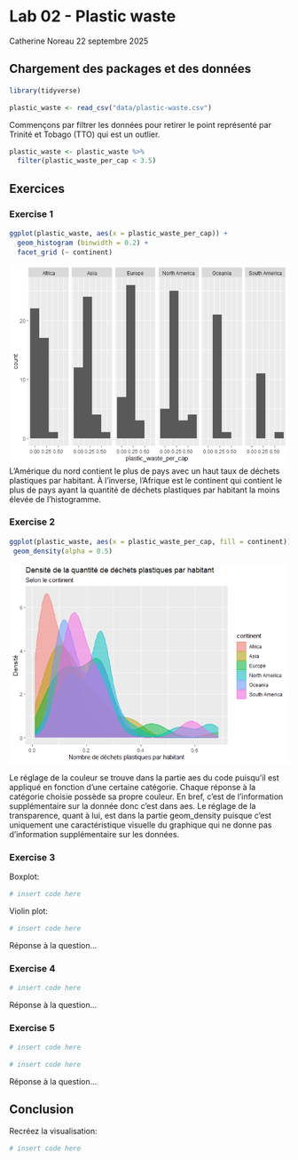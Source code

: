 Lab 02 - Plastic waste
================
Catherine Noreau
22 septembre 2025

## Chargement des packages et des données

``` r
library(tidyverse) 
```

``` r
plastic_waste <- read_csv("data/plastic-waste.csv")
```

Commençons par filtrer les données pour retirer le point représenté par
Trinité et Tobago (TTO) qui est un outlier.

``` r
plastic_waste <- plastic_waste %>%
  filter(plastic_waste_per_cap < 3.5)
```

## Exercices

### Exercise 1

``` r
ggplot(plastic_waste, aes(x = plastic_waste_per_cap)) +
  geom_histogram (binwidth = 0.2) +
  facet_grid (~ continent)
```

![](lab-02_files/figure-gfm/plastic-waste-continent-1.png)<!-- -->
L’Amérique du nord contient le plus de pays avec un haut taux de déchets
plastiques par habitant. À l’inverse, l’Afrique est le continent qui
contient le plus de pays ayant la quantité de déchets plastiques par
habitant la moins élevée de l’histogramme.

### Exercise 2

``` r
ggplot(plastic_waste, aes(x = plastic_waste_per_cap, fill = continent)) +
 geom_density(alpha = 0.5)
```

![](lab-02_files/figure-gfm/plastic-waste-density-1.png)<!-- -->

Le réglage de la couleur se trouve dans la partie aes du code puisqu’il
est appliqué en fonction d’une certaine catégorie. Chaque réponse à la
catégorie choisie possède sa propre couleur. En bref, c’est de
l’information supplémentaire sur la donnée donc c’est dans aes. Le
réglage de la transparence, quant à lui, est dans la partie geom_density
puisque c’est uniquement une caractéristique visuelle du graphique qui
ne donne pas d’information supplémentaire sur les données.

### Exercise 3

Boxplot:

``` r
# insert code here
```

Violin plot:

``` r
# insert code here
```

Réponse à la question…

### Exercise 4

``` r
# insert code here
```

Réponse à la question…

### Exercise 5

``` r
# insert code here
```

``` r
# insert code here
```

Réponse à la question…

## Conclusion

Recréez la visualisation:

``` r
# insert code here
```
